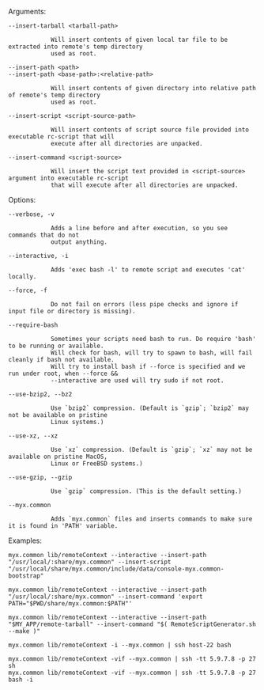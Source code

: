 
  Arguments:

	--insert-tarball <tarball-path>

				Will insert contents of given local tar file to be extracted into remote's temp directory 
				used as root.

	--insert-path <path>
	--insert-path <base-path>:<relative-path>

				Will insert contents of given directory into relative path of remote's temp directory 
				used as root.

	--insert-script <script-source-path>

				Will insert contents of script source file provided into executable rc-script that will
				execute after all directories are unpacked.

	--insert-command <script-source>

				Will insert the script text provided in <script-source> argument into executable rc-script 
				that will execute after all directories are unpacked.

  Options:

	--verbose, -v

				Adds a line before and after execution, so you see commands that do not
				output anything.

	--interactive, -i

				Adds 'exec bash -l' to remote script and executes 'cat' locally.

	--force, -f

				Do not fail on errors (less pipe checks and ignore if input file or directory is missing).

	--require-bash

				Sometimes your scripts need bash to run. Do require 'bash' to be running or available.
				Will check for bash, will try to spawn to bash, will fail cleanly if bash not available.
				Will try to install bash if --force is specified and we run under root, when --force &&
				--interactive are used will try sudo if not root.

	--use-bzip2, --bz2

				Use `bzip2` compression. (Default is `gzip`; `bzip2` may not be available on pristine 
				Linux systems.)

	--use-xz, --xz

				Use `xz` compression. (Default is `gzip`; `xz` may not be available on pristine MacOS, 
				Linux or FreeBSD systems.)

	--use-gzip, --gzip

				Use `gzip` compression. (This is the default setting.)

	--myx.common

				Adds `myx.common` files and inserts commands to make sure it is found in 'PATH' variable.

  Examples:

	myx.common lib/remoteContext --interactive --insert-path "/usr/local/:share/myx.common" --insert-script "/usr/local/share/myx.common/include/data/console-myx.common-bootstrap" 

	myx.common lib/remoteContext --interactive --insert-path "/usr/local/:share/myx.common" --insert-command 'export PATH="$PWD/share/myx.common:$PATH"' 

	myx.common lib/remoteContext --interactive --insert-path "$MY_APP/remote-tarball" --insert-command "$( RemoteScriptGenerator.sh --make )" 

	myx.common lib/remoteContext -i --myx.common | ssh host-22 bash

	myx.common lib/remoteContext -vif --myx.common | ssh -tt 5.9.7.8 -p 27 sh
	myx.common lib/remoteContext -vif --myx.common | ssh -tt 5.9.7.8 -p 27 bash -i

